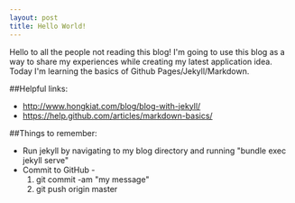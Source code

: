 ```yaml
---
layout: post
title: Hello World!
---
```


Hello to all the people not reading this blog! I'm going to use this blog as a way to share my experiences while creating my latest application idea. Today I'm learning the basics of Github Pages/Jekyll/Markdown.

##Helpful links:
* http://www.hongkiat.com/blog/blog-with-jekyll/
* https://help.github.com/articles/markdown-basics/

##Things to remember:
* Run jekyll by navigating to my blog directory and running "bundle exec jekyll serve"
* Commit to GitHub -
  1. git commit -am "my message"
  2. git push origin master
